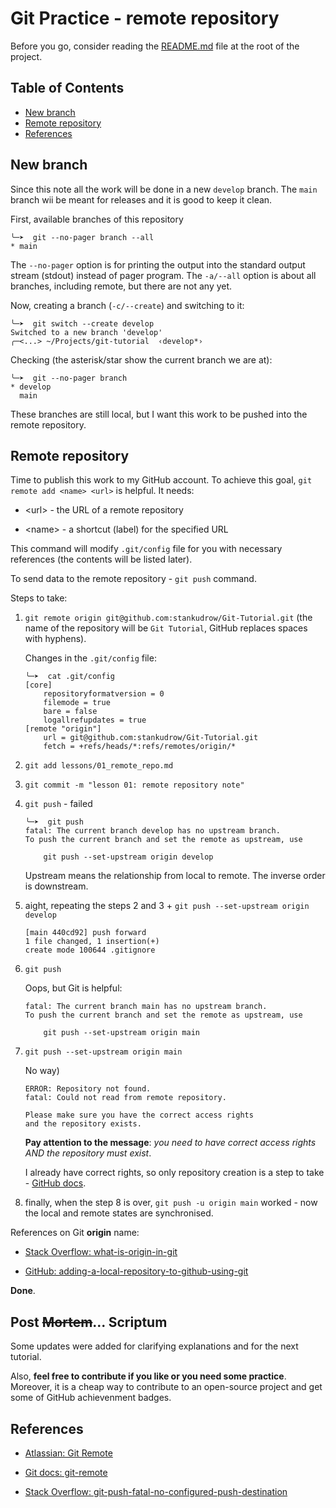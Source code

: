# Git Practice - remote repository

Before you go, consider reading the [README.md](../README.md) file at the root of the project.

## Table of Contents

- [New branch](#new-branch)
- [Remote repository](#remote-repository)
- [References](#references)

## New branch

Since this note all the work will be done in a new `develop` branch.
The `main` branch wii be meant for releases and it is good to keep it clean.

First, available branches of this repository

```shell
╰─➤  git --no-pager branch --all
* main
```

The `--no-pager` option is for printing the output into the standard output stream (stdout) instead of pager program.
The `-a/--all` option is about all branches, including remote, but there are not any yet.

Now, creating a branch (`-c/--create`) and switching to it:

```shell
╰─➤  git switch --create develop
Switched to a new branch 'develop'
╭─<...> ~/Projects/git-tutorial  ‹develop*› 
```

Checking (the asterisk/star show the current branch we are at):

```shell
╰─➤  git --no-pager branch
* develop
  main
```

These branches are still local, but I want this work to be pushed into the remote repository.

## Remote repository

Time to publish this work to my GitHub account.
To achieve this goal, `git remote add <name> <url>` is helpful. It needs:

- \<url\> - the URL of a remote repository

- \<name\> - a shortcut (label) for the specified URL

This command will modify `.git/config` file for you with necessary references (the contents will be listed later).

To send data to the remote repository - `git push` command.

Steps to take:

1. `git remote origin git@github.com:stankudrow/Git-Tutorial.git` (the name of the repository will be `Git Tutorial`, GitHub replaces spaces with hyphens).

    Changes in the `.git/config` file:

    ```shell
    ╰─➤  cat .git/config 
    [core]
        repositoryformatversion = 0
        filemode = true
        bare = false
        logallrefupdates = true
    [remote "origin"]
        url = git@github.com:stankudrow/Git-Tutorial.git
        fetch = +refs/heads/*:refs/remotes/origin/*
    ```

2. `git add lessons/01_remote_repo.md`

3. `git commit -m "lesson 01: remote repository note"`

4. `git push` - failed

    ```shell
    ╰─➤  git push
    fatal: The current branch develop has no upstream branch.
    To push the current branch and set the remote as upstream, use

        git push --set-upstream origin develop
    ```

    Upstream means the relationship from local to remote.
    The inverse order is downstream.

5. aight, repeating the steps 2 and 3 + `git push --set-upstream origin develop`

    ```shell
    [main 440cd92] push forward
    1 file changed, 1 insertion(+)
    create mode 100644 .gitignore
    ```

7. `git push`

    Oops, but Git is helpful:

    ```shell
    fatal: The current branch main has no upstream branch.
    To push the current branch and set the remote as upstream, use

        git push --set-upstream origin main
    ```

8. `git push --set-upstream origin main`

    No way)

    ```shell
    ERROR: Repository not found.
    fatal: Could not read from remote repository.

    Please make sure you have the correct access rights
    and the repository exists.
    ```

    **Pay attention to the message**: *you need to have correct access rights AND the repository must exist*.

    I already have correct rights, so only repository creation is a step to take - [GitHub docs](https://docs.github.com/en/get-started/quickstart/create-a-repo).

9. finally, when the step 8 is over, `git push -u origin main` worked - now the local and remote states are synchronised.

References on Git **origin** name:

- [Stack Overflow: what-is-origin-in-git](https://stackoverflow.com/questions/9529497/what-is-origin-in-git)

- [GitHub: adding-a-local-repository-to-github-using-git](https://docs.github.com/en/migrations/importing-source-code/using-the-command-line-to-import-source-code/adding-locally-hosted-code-to-github#adding-a-local-repository-to-github-using-git)

**Done**.

## Post ~~Mortem~~... Scriptum

Some updates were added for clarifying explanations and for the next tutorial.

Also, **feel free to contribute if you like or you need some practice**. Moreover, it is a cheap way to contribute to an open-source project and get some of GitHub achievenment badges.

## References

- [Atlassian: Git Remote](https://www.atlassian.com/git/tutorials/syncing)

- [Git docs: git-remote](https://git-scm.com/docs/git-remote)

- [Stack Overflow: git-push-fatal-no-configured-push-destination](https://stackoverflow.com/questions/10032964/git-push-fatal-no-configured-push-destination)
